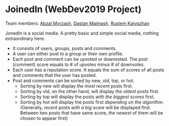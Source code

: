 # JoinedIn (WebDev2019 Project)

Team members: [Abzal Myrzash](https://github.com/abzalmyrzash), [Dastan Maimash](https://github.com/maymashd), [Rustem Kaiypzhan](https://github.com/Miracle2100)

JonedIn is a social media. A pretty basic and simple social media, nothing extraordinary here.
* It consists of users, groups, posts and comments.
* A user can either post to a group or their own profile.
* Each post and comment can be upvoted or downvoted. The post (comment) score equals to # of upvotes minus # of downvotes.
* Each user has a reputation score. It equals the sum of scores of all posts and comments that the user has posted.
* Post and comments can be sorted by new, old, top, or hot.
  - Sorting by new will display *the most recent* posts first.
  - Sorting by old, on the other hand, will display *the oldest* posts first.
  - Sorting by top will display the posts *with the biggest scores* first.
  - Sorting by hot will display the posts first *depending on the algorithm*. (Generally, *recent* posts *with a big score* will be displayed first. Between two posts that have same score, *the newest* of them will be chosen to appear first)
  
